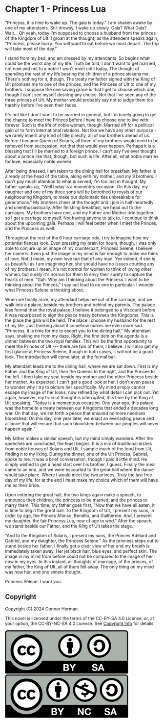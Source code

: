 # Chapter 1 - Princess Lua

"Princess, it is time to wake up. The gala is today." I am shaken awake by one of my attendants. Still drowsy, I wake up slowly. Gala? What Gala? Wait... Oh yeah, today I'm supposed to choose a husband from the princes of the Kingdom of Ult. I groan at the thought, as the attendent speaks again, "Princess, please hurry. You will want to eat before we must depart. The trip will take most of the day."

I stand from my bed, and am dressed by my attendants. So begins what could be the worst day of my life. Truth be told, I don't want to get married, not now and not to a noble I won't meet until today. The thought of spending the rest of my life bearing the children of a prince sickens me. There's nothing for it, though. The treaty my father signed with the King of Ult promises me to one of the princes, and the Princess of Ult to one of my brothers. I suppose the one saving grace is that I get to choose which one, though I can't see myself desiring any choice. Not that I've seen any of the three princes of Ult. My mother would probably say not to judge them too harshly before I've seen their faces. 

It's not like I don't want to be married in general, but I'm barely going to get the chance to meet the Princes before I have to choose one to live with forever. Such is the life of noble women, though. Married off for a political gain or to form international relations. Not like we have any other purpose - we rarely inherit any kind of title directly, all of our brothers ahead of us. Before I became Queen of Solaris, all three of my brothers would need to be removed from succession, not that that would ever happen. Perhaps it is a blessing that I'll be married to a foreign prince. I can't say I've ever thought about a prince like that, though, but such is life. After all, what noble marries for love, especially noble women.

After being dressed, I am taken to the dining hall for breakfast. My father is already at the head of the table, along with my mother, and my 3 brothers. I don't pay much attention to what is served, I'm too lost in thought. My father speaks up, "Well today is a momentus occasion. On this day, my daughter and one of my three sons will be betrothed to royals of our neighbouring Kingdom, to make our diplomatic ties unbreakable for generations."  My brothers cheer at the thought and I join in half-heartedly and unenthusiastically. After finishing breakfast, we head out to the carriages. My brothers have one, and my Father and Mother ride together, so I get a carriage to myself. Not having anyone to talk to, I continue to think about the upcoming gala. Perhaps I will feel better when I meet the Princes, and the Princess as well. 

Throughout the rest of the 6 hour carriage ride, I try to imagine how my potential fiances look. Even pressing my brain for hours, though, I was only able to conjure up an image of my counterpart, Princess Selene, I believe her name is. Even just the image in my mind is fair enough to make me think of love. Not, I mean, my own love but that of any man. Yes indeed, if she is as beautiful as I am imagining her, she should have no issues courting any of my brothers.  I mean, it's not *normal* for women to think of loving other women, but surely it's normal for them to envy their surety to capture the hearts of men. "Gah. Why am I thinking about the Princess. I want to be thinking about the Princes," I say out loud to no one in particular. I wonder what Princess Selene is thinking about. 

When we finally arive, my attendant helps me out of the carriage, and we walk into a palace, beside my brothers and behind my parents. The palace less formal than the royal palace, I believe it belonged to a Viscount before it was repurposed to sign the peace treaty between the Kingdoms. This is the place the gala will be held. The place I choose my husband for the rest of my life. Just thinking about it somehow makes me even more sad. "Princess, it is time for me to escort you to the dining hall," My attendant says, shaking me from my daze. Right, the first item on the agenda is a dinner between the two royal families. This will be the first opportunity to meet the Princes of Ult --- there are two of them, I believe. I will also get my first glance at Princess Selene, though in both cases, it will not be a good look. The introduction will come later, at the formal ball. 

My attendant leads me to the dining hall, where we are sat down. First is my Father and the King of Ult, then the Queens to the right, and the Princes to the left. I then take my seat beside my mother and the other Princess beside her mother. As expected, I can't get a good look at her. I don't even pause to wonder why I try to picture her specifically. My mind simply cannot escape my image of her looks, now refined by what detail I can pick out. Yet again, however, my train of thought is interrupted, this time by the King of Ult speaking, "Today is a momentous occasion. One year ago, this palace was the home to a treaty between our Kingdoms that ended a decades long war. On that day, we set forth a peace that ensured no more needless bloodshed. On this day, one year later, we enact an everlasting peace and alliance that will ensure that such bloodshed between our peoples will never happen again."

My father makes a similar speech, but my mind simply wanders. After the speeches are concluded, the feast begins. It is a mix of traditional dishes from noble houses of Solaris and Ult. I sample much of the food from Ult, finding it to my liking. During the dinner, one of the Ult Princes, Gabriel, spoke to me. It was a brief conversation, though I paid it little mind. He simply wished to get a head start over his brother, I guess. Finally the meal came to an end, and we were escourted to the great hall where the dance would take place. Where I would meet the two princes. Truly the last free day of my life, for at the end I must make my choice which of them will have me as their bride. 

Upon entering the great hall, the two kings again make a speach, to announce their children, the princess to be married, and the princes to marry them. This time, my father goes first, "Now that we have all eaten, it is time to begin the great ball. To the Kingdom of Ult, I present my sons, in order by age, the Princes Afonso, Bendito, and Guilherme. And, I present my daughter, the fair Princess Lua, now of age to wed." After the speach, we stand beside our Father, and the King of Ult takes the stage. 

"And to the Kingdom of Solaris, I present my sons, the Princes Adélard and Gabriel, and my daughter, the Princess Selene." As the princess steps out to stand beside her father, I finally get a clear view of her and my breath is immediately taken away. Her jet black hair, blue eyes, and perfect skin. The image in my mind from before could not be compared to the image of her now in my eyes. In this instant, all thoughts of marriage, of the princes, of my father, the King of Ult, all of them fell away. The only thing on my mind was now her, and one simple thought.

Princess Selene. I want *you*. 



## Copyright

Copyright (C) 2024 Connor Horman

This novel is licensed under the terms of the CC-BY-SA 4.0 License, or, at your option, the CC-BY-NC-SA 4.0 License. See [Copyright Info](../COPYRIGHT.md) for details.

[![CC-BY-SA](../by-sa.png)](https://creativecommons.org/licenses/by-sa/4.0/deed.en)
[![CC-BY-NC-SA](../by-nc-sa.png)](https://creativecommons.org/licenses/by-nc-sa/4.0/deed.en)